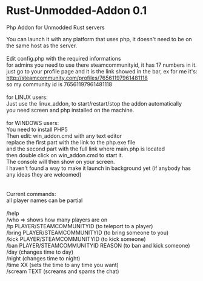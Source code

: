 Rust-Unmodded-Addon 0.1
===================

Php Addon for Unmodded Rust servers

You can launch it with any platform that uses php, it doesn't need to be on the same host as the server. <br>
 <br>
Edit config.php with the required informations <br>
for admins you need to use there steamcommunityid, it has 17 numbers in it. <br>
just go to your profile page and it is the link showed in the bar, ex for me it's: <br>
http://steamcommunity.com/profiles/76561197961481118 <br>
so my community id is 76561197961481118 <br>
 <br>
for LINUX users: <br>
Just use the linux_addon, to start/restart/stop the addon automatically <br>
you need screen and php installed on the machine. <br>
 <br>
for WINDOWS users: <br>
You need to install PHP5 <br>
Then edit: win_addon.cmd with any text editor <br>
replace the first part with the link to the php.exe file <br>
and the second part with the full link where main.php is located <br>
then double click on win_addon.cmd to start it. <br>
The console will then show on your screen. <br>
I haven't found a way to make it launch in background yet (if anybody has any ideas they are welcomed) <br>
 <br>
 <br>
Current commands: <br>
all player names can be partial <br>
 <br>
/help <br>
/who => shows how many players are on <br>
/tp PLAYER/STEAMCOMMUNITYID (to teleport to a player) <br>
/bring PLAYER/STEAMCOMMUNITYID (to bring someone to you) <br>
/kick PLAYER/STEAMCOMMUNITYID (to kick someone) <br>
/ban PLAYER/STEAMCOMMUNITYID REASON (to ban and kick someone) <br>
/day (changes time to day) <br>
/night (changes time to night) <br>
/time XX (sets the time to any time you want) <br>
/scream TEXT (screams and spams the chat) <br>

